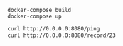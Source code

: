 ```
docker-compose build
docker-compose up
```

```sh
curl http://0.0.0.0:8080/ping
curl http://0.0.0.0:8080/record/23
```
